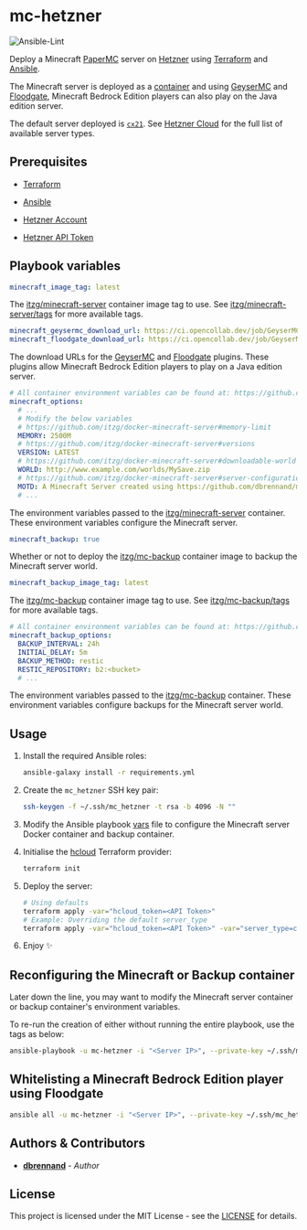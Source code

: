 # mc-hetzner

![Ansible-Lint](https://github.com/dbrennand/mc-hetzner/actions/workflows/ansible-lint.yml/badge.svg)

Deploy a Minecraft [PaperMC](https://papermc.io/) server on [Hetzner](https://www.hetzner.com/cloud) using [Terraform](https://www.terraform.io/) and [Ansible](https://www.ansible.com/).

The Minecraft server is deployed as a [container](https://github.com/itzg/docker-minecraft-server) and using [GeyserMC](https://geysermc.org/) and [Floodgate](https://github.com/GeyserMC/Floodgate/), Minecraft Bedrock Edition players can also play on the Java edition server.

The default server deployed is [`cx21`](mc-hetzner.tf#L31). See [Hetzner Cloud](https://www.hetzner.com/cloud) for the full list of available server types.

## Prerequisites

* [Terraform](https://www.terraform.io/downloads)

* [Ansible](https://docs.ansible.com/ansible/latest/installation_guide/intro_installation.html#installing-and-upgrading-ansible)

* [Hetzner Account](https://accounts.hetzner.com/signUp)

* [Hetzner API Token](https://docs.hetzner.com/cloud/api/getting-started/generating-api-token/)

## Playbook variables

```yaml
minecraft_image_tag: latest
```

The [itzg/minecraft-server](https://github.com/itzg/docker-minecraft-server) container image tag to use. See [itzg/minecraft-server/tags](https://hub.docker.com/r/itzg/minecraft-server/tags) for more available tags.

```yaml
minecraft_geysermc_download_url: https://ci.opencollab.dev/job/GeyserMC/job/Geyser/job/master/lastSuccessfulBuild/artifact/bootstrap/spigot/target/Geyser-Spigot.jar
minecraft_floodgate_download_url: https://ci.opencollab.dev/job/GeyserMC/job/Floodgate/job/master/lastSuccessfulBuild/artifact/spigot/build/libs/floodgate-spigot.jar
```

The download URLs for the [GeyserMC](https://geysermc.org/) and [Floodgate](https://github.com/GeyserMC/Floodgate/) plugins. These plugins allow Minecraft Bedrock Edition players to play on a Java edition server.

```yaml
# All container environment variables can be found at: https://github.com/itzg/docker-minecraft-server#server-configuration
minecraft_options:
  # ...
  # Modify the below variables
  # https://github.com/itzg/docker-minecraft-server#memory-limit
  MEMORY: 2500M
  # https://github.com/itzg/docker-minecraft-server#versions
  VERSION: LATEST
  # https://github.com/itzg/docker-minecraft-server#downloadable-world
  WORLD: http://www.example.com/worlds/MySave.zip
  # https://github.com/itzg/docker-minecraft-server#server-configuration
  MOTD: A Minecraft Server created using https://github.com/dbrennand/mc-hetzner
  # ...
```

The environment variables passed to the [itzg/minecraft-server](https://github.com/itzg/docker-minecraft-server) container. These environment variables configure the Minecraft server.

```yaml
minecraft_backup: true
```

Whether or not to deploy the [itzg/mc-backup](https://github.com/itzg/docker-mc-backup) container image to backup the Minecraft server world.

```yaml
minecraft_backup_image_tag: latest
```

The [itzg/mc-backup](https://github.com/itzg/docker-mc-backup) container image tag to use. See [itzg/mc-backup/tags](https://hub.docker.com/r/itzg/mc-backup/tags) for more available tags.

```yaml
# All container environment variables can be found at: https://github.com/itzg/docker-mc-backup#common-variables
minecraft_backup_options:
  BACKUP_INTERVAL: 24h
  INITIAL_DELAY: 5m
  BACKUP_METHOD: restic
  RESTIC_REPOSITORY: b2:<bucket>
  # ...
```

The environment variables passed to the [itzg/mc-backup](https://github.com/itzg/docker-mc-backup) container. These environment variables configure backups for the Minecraft server world.

## Usage

1. Install the required Ansible roles:

    ```bash
    ansible-galaxy install -r requirements.yml
    ```

2. Create the `mc_hetzner` SSH key pair:

   ```bash
   ssh-keygen -f ~/.ssh/mc_hetzner -t rsa -b 4096 -N ""
   ```

3. Modify the Ansible playbook [vars](vars/main.yml#L24) file to configure the Minecraft server Docker container and backup container.

4. Initialise the [hcloud](https://registry.terraform.io/providers/hetznercloud/hcloud/latest/docs) Terraform provider:

    ```bash
    terraform init
    ```

5. Deploy the server:

   ```bash
   # Using defaults
   terraform apply -var="hcloud_token=<API Token>"
   # Example: Overriding the default server_type
   terraform apply -var="hcloud_token=<API Token>" -var="server_type=cx31"
   ```

6. Enjoy ✨

## Reconfiguring the Minecraft or Backup container

Later down the line, you may want to modify the Minecraft server container or backup container's environment variables.

To re-run the creation of either without running the entire playbook, use the tags as below:

```bash
ansible-playbook -u mc-hetzner -i "<Server IP>", --private-key ~/.ssh/mc_hetzner --tags "minecraft,backup" mc-hetzner.yml
```

## Whitelisting a Minecraft Bedrock Edition player using Floodgate

```bash
ansible all -u mc-hetzner -i "<Server IP>", --private-key ~/.ssh/mc_hetzner -m ansible.builtin.command -a "docker exec minecraft rcon-cli fwhitelist add <Bedrock player name>"
```

## Authors & Contributors

* [**dbrennand**](https://github.com/dbrennand) - *Author*

## License

This project is licensed under the MIT License - see the [LICENSE](LICENSE) for details.
